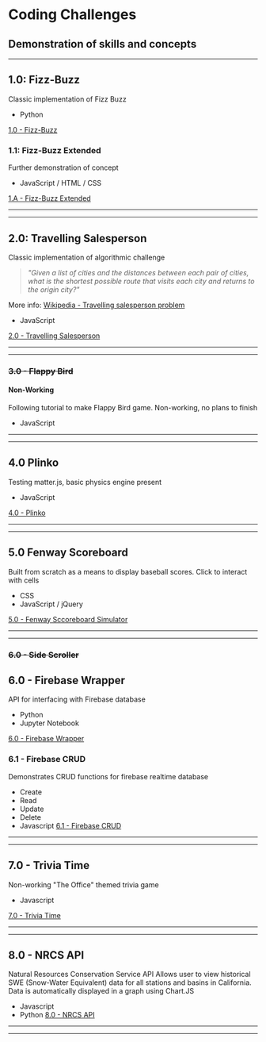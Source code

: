 # Coding Challenges
## Demonstration of skills and concepts
----

## 1.0: Fizz-Buzz
Classic implementation of Fizz Buzz
+   Python

[1.0 - Fizz-Buzz](/1_FizzBuzz)



### 1.1: Fizz-Buzz Extended
Further demonstration of concept
+   JavaScript / HTML / CSS

[1.A - Fizz-Buzz Extended](1_FizzBuzz/1A_Fizzbuzz_Extended)

---

---


## 2.0: Travelling Salesperson
Classic implementation of algorithmic challenge

>*"Given a list of cities and the distances between each pair of cities, what is the shortest possible route that visits each city and returns to the origin city?"*

More info: [Wikipedia - Travelling salesperson problem](https://en.wikipedia.org/wiki/Travelling_salesman_problem)
+   JavaScript

[2.0 - Travelling Salesperson](2_TravellingSales)

---

---


### ~~3.0 - Flappy Bird~~
#### Non-Working
Following tutorial to make Flappy Bird game. Non-working, no plans to finish
+   JavaScript

---

---

## 4.0 Plinko
Testing matter.js, basic physics engine present
+   JavaScript

[4.0 - Plinko](4_Plinko)

---

---

## 5.0 Fenway Scoreboard
Built from scratch as a means to display baseball scores. Click to interact with cells

+   CSS
+   JavaScript / jQuery

[5.0 - Fenway Sccoreboard Simulator](5_Fenway_Scoreboard)

---

---
### ~~6.0 - Side Scroller~~
## 6.0 - Firebase Wrapper
API for interfacing with Firebase database
+ Python
+ Jupyter Notebook

[6.0 - Firebase Wrapper](6_Firebase_Wrapper)

### 6.1 - Firebase CRUD
Demonstrates CRUD functions for firebase realtime database
+ Create
+ Read
+ Update
+ Delete
+ Javascript
[6.1 - Firebase CRUD](6_Firebase_Wrapper_CRUD)

---

---

## 7.0 - Trivia Time
Non-working "The Office" themed trivia game

+ Javascript

[7.0 - Trivia Time](7_Trivia_Time)

---

---

## 8.0 - NRCS API
Natural Resources Conservation Service API
Allows user to view historical SWE (Snow-Water Equivalent) data for all stations and basins in California. Data is automatically displayed in a graph using Chart.JS

+ Javascript
+ Python
[8.0 - NRCS API](8_NRCS_API)

---

---
